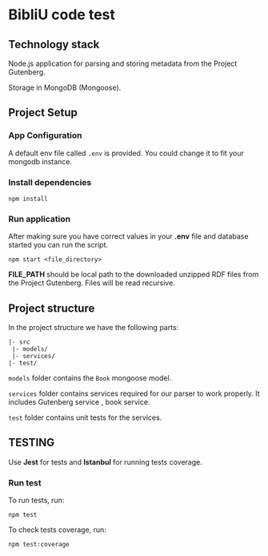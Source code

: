 # BibliU code test 

## Technology stack

Node.js application for parsing and storing metadata from the Project Gutenberg.

Storage in MongoDB (Mongoose). 

## Project Setup

### App Configuration

A default env file called `.env` is provided. You could change it to fit your mongodb instance.  


### Install dependencies

```
npm install
```

### Run application

After making sure you have correct values in your **.env** file and database started you can run the script.

```
npm start <file_directory>
```

**FILE_PATH** should be local path to the downloaded unzipped RDF files from the Project Gutenberg.
Files will be read recursive. 

## Project structure

In the project structure we have the following parts:

```
|- src
 |- models/
 |- services/
|- test/
```

`models` folder contains the `Book` mongoose model.

`services` folder contains services required for our parser to work properly. It includes Gutenberg service , book service.

`test` folder contains unit tests for the services.

## TESTING 

Use **Jest** for tests and **Istanbul** for running tests coverage.

### Run test 

To run tests, run:

```
npm test
```

To check tests coverage, run:

```
npm test:coverage
```

